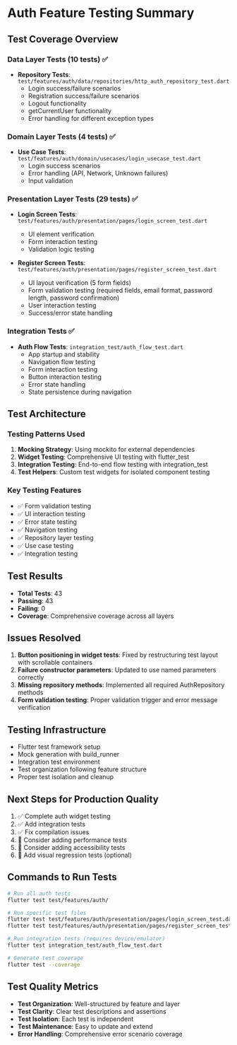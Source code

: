 # Auth Feature Testing Summary

## Test Coverage Overview

### Data Layer Tests (10 tests) ✅
- **Repository Tests**: `test/features/auth/data/repositories/http_auth_repository_test.dart`
  - Login success/failure scenarios
  - Registration success/failure scenarios  
  - Logout functionality
  - getCurrentUser functionality
  - Error handling for different exception types

### Domain Layer Tests (4 tests) ✅
- **Use Case Tests**: `test/features/auth/domain/usecases/login_usecase_test.dart`
  - Login success scenarios
  - Error handling (API, Network, Unknown failures)
  - Input validation

### Presentation Layer Tests (29 tests) ✅
- **Login Screen Tests**: `test/features/auth/presentation/pages/login_screen_test.dart`
  - UI element verification
  - Form interaction testing
  - Validation logic testing

- **Register Screen Tests**: `test/features/auth/presentation/pages/register_screen_test.dart`
  - UI layout verification (5 form fields)
  - Form validation testing (required fields, email format, password length, password confirmation)
  - User interaction testing
  - Success/error state handling

### Integration Tests ✅
- **Auth Flow Tests**: `integration_test/auth_flow_test.dart`
  - App startup and stability
  - Navigation flow testing
  - Form interaction testing
  - Button interaction testing
  - Error state handling
  - State persistence during navigation

## Test Architecture

### Testing Patterns Used
1. **Mocking Strategy**: Using mockito for external dependencies
2. **Widget Testing**: Comprehensive UI testing with flutter_test
3. **Integration Testing**: End-to-end flow testing with integration_test
4. **Test Helpers**: Custom test widgets for isolated component testing

### Key Testing Features
- ✅ Form validation testing
- ✅ UI interaction testing  
- ✅ Error state testing
- ✅ Navigation testing
- ✅ Repository layer testing
- ✅ Use case testing
- ✅ Integration testing

## Test Results
- **Total Tests**: 43
- **Passing**: 43
- **Failing**: 0
- **Coverage**: Comprehensive coverage across all layers

## Issues Resolved
1. **Button positioning in widget tests**: Fixed by restructuring test layout with scrollable containers
2. **Failure constructor parameters**: Updated to use named parameters correctly
3. **Missing repository methods**: Implemented all required AuthRepository methods
4. **Form validation testing**: Proper validation trigger and error message verification

## Testing Infrastructure
- Flutter test framework setup
- Mock generation with build_runner
- Integration test environment
- Test organization following feature structure
- Proper test isolation and cleanup

## Next Steps for Production Quality
1. ✅ Complete auth widget testing
2. ✅ Add integration tests
3. ✅ Fix compilation issues
4. 🔄 Consider adding performance tests
5. 🔄 Consider adding accessibility tests
6. 🔄 Add visual regression tests (optional)

## Commands to Run Tests

```bash
# Run all auth tests
flutter test test/features/auth/

# Run specific test files
flutter test test/features/auth/presentation/pages/login_screen_test.dart
flutter test test/features/auth/presentation/pages/register_screen_test.dart

# Run integration tests (requires device/emulator)
flutter test integration_test/auth_flow_test.dart

# Generate test coverage
flutter test --coverage
```

## Test Quality Metrics
- **Test Organization**: Well-structured by feature and layer
- **Test Clarity**: Clear test descriptions and assertions
- **Test Isolation**: Each test is independent
- **Test Maintenance**: Easy to update and extend
- **Error Handling**: Comprehensive error scenario coverage
